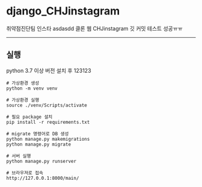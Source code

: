 # django_CHJinstagram

취약점진단팀 인스타  asdasdd 클론 웹 CHJinstagram 깃 커밋 테스트 성공ㅠㅠ


---

## 실행

python 3.7 이상 버전 설치 후 123123

```
# 가상환경 생성 
python -m venv venv

# 가상환경 실행
source ./venv/Scripts/activate

# 필요 package 설치
pip install -r requirements.txt

# migrate 명령어로 DB 생성
python manage.py makemigrations
python manage.py migrate

# 서버 실행
python manage.py runserver

# 브라우져로 접속
http://127.0.0.1:8000/main/
```
